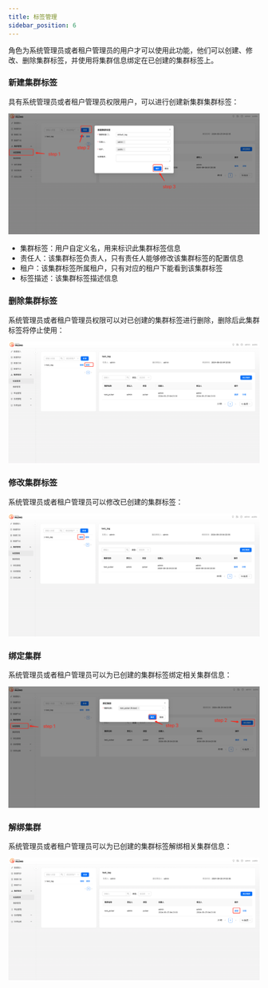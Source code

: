 ```yaml
---
title: 标签管理
sidebar_position: 6
---
```


角色为系统管理员或者租户管理员的用户才可以使用此功能，他们可以创建、修改、删除集群标签，并使用将集群信息绑定在已创建的集群标签上。

### 新建集群标签

具有系统管理员或者租户管理员权限用户，可以进行创建新集群集群标签：

![](img/create_cluster_tag.png)

- 集群标签：用户自定义名，用来标识此集群标签信息
- 责任人：该集群标签负责人，只有责任人能够修改该集群标签的配置信息
- 租户：该集群标签所属租户，只有对应的租户下能看到该集群标签
- 标签描述：该集群标签描述信息

### 删除集群标签

系统管理员或者租户管理员权限可以对已创建的集群标签进行删除，删除后此集群标签将停止使用：

![](img/delete_cluster_tag.png)

### 修改集群标签

系统管理员或者租户管理员可以修改已创建的集群标签：

![](img/update_cluster_tag.png)

### 绑定集群

系统管理员或者租户管理员可以为已创建的集群标签绑定相关集群信息：

![](img/bind_cluster.png)

### 解绑集群

系统管理员或者租户管理员可以为已创建的集群标签解绑相关集群信息：

![](img/unbind_cluster.png)